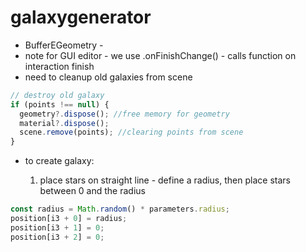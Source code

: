 # galaxygenerator

- BufferEGeometry -
- note for GUI editor - we use .onFinishChange() - calls function on interaction finish
- need to cleanup old galaxies from scene

```js
// destroy old galaxy
if (points !== null) {
  geometry?.dispose(); //free memory for geometry
  material?.dispose();
  scene.remove(points); //clearing points from scene
}
```

- to create galaxy:

  1. place stars on straight line - define a radius, then place stars between 0 and the radius

```js
const radius = Math.random() * parameters.radius;
position[i3 + 0] = radius;
position[i3 + 1] = 0;
position[i3 + 2] = 0;
```

